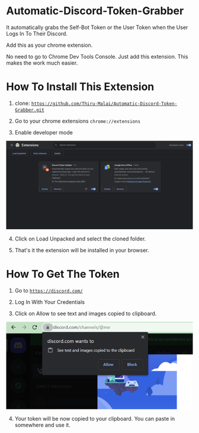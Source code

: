<!-- <p align="center">
  <img src="https://capsule-render.vercel.app/api?text=Hey Everyone!🕹️&animation=fadeIn&type=waving&color=gradient&height=100"/>
</p> -->


<!-- [![Anurag's GitHub stats](https://github-readme-stats.vercel.app/api?username=Thiru-Malai)](https://github.com/anuraghazra/github-readme-stats) -->

  
# Automatic-Discord-Token-Grabber
 It automatically grabs the Self-Bot Token or the User Token when the User Logs In To Their Discord.
 
 Add this as your chrome extension.

 No need to go to Chrome Dev Tools Console. Just add this extension. This makes the work much easier.

# How To Install This Extension

 1. clone: <code>https://github.com/Thiru-Malai/Automatic-Discord-Token-Grabber.git</code>

 2. Go to your chrome extensions <code>chrome://extensions</code>

 3. Enable developer mode
 
 <img src="/temp/developerMode.PNG"/>

 4. Click on Load Unpacked and select the cloned folder.

 5. That's it the extension will be installed in your browser.

# How To Get The Token

 1. Go to <code>https://discord.com/</code>

 2. Log In With Your Credentials

 3. Click on Allow to see text and images copied to clipboard.

 <img src="temp\clipboardpermission.PNG">

 4. Your token will be now copied to your clipboard. You can paste in somewhere and use it.
